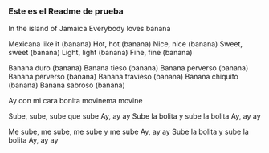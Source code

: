 ### Este es el Readme de prueba


In the island of Jamaica Everybody loves banana

Mexicana like it (banana) Hot, hot (banana)
Nice, nice (banana) Sweet, sweet (banana)
Light, light (banana) Fine, fine (banana)

Banana duro (banana)
Banana tieso (banana)
Banana perverso (banana)
Banana perverso (banana)
Banana travieso (banana)
Banana chiquito (banana)
Banana sabroso (banana)

Ay con mi cara bonita
movinema movine

Sube, sube, sube que sube
Ay, ay ay
Sube la bolita y sube la bolita
Ay, ay ay

Me sube, me sube, me sube y me sube
Ay, ay ay
Sube la bolita y sube la bolita
Ay, ay ay




